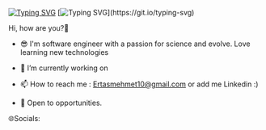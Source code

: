 [![Typing SVG](https://readme-typing-svg.demolab.com?font=Fira+Code&pause=1000&width=435&lines=I'm+Mehmet+Ertas;Software+Engineer+in+Turker%F0%9F%A7%91%E2%80%8D%F0%9F%92%BB)](https://git.io/typing-svg)
[![Typing SVG](https://readme-typing-svg.demolab.com?font=Fira+Code&duration=100&pause=1000&width=435&lines=__________________________________)](https://git.io/typing-svg)
   
Hi, how are you?👋

* 😎 I'm software engineer with a passion for science and evolve. Love learning new technologies 

* 🌱 I’m currently working on

* 📫 How to reach me : Ertasmehmet10@gmail.com or add me Linkedin :)

* 👯 Open to opportunities.

🌐Socials:





